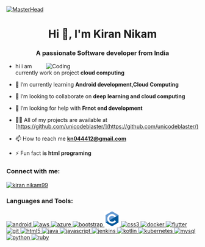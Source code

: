 
[![MasterHead](https://1.bp.blogspot.com/-7A4WynwLsMw/XbBpCXG8fHI/AAAAAAAAMt4/uOa1bpLskYgrwGbllhSu2SDj_Mig8SXJQCLcBGAsYHQ/s1600/2000_600px.gif)](https:rishavchanda.io)
<h1 align="center">Hi 👋, I'm Kiran Nikam</h1>
<h3 align="center">A passionate Software developer from India</h3>
<img align="right" alt="Coding " width="400" src="https://cdn.dribbble.com/users/1162077/screenshots/3848914/programmer.gif">

- hi i am currently work on project **cloud computing**

- 🌱 I’m currently learning **Android development,Cloud Computing**

- 👯 I’m looking to collaborate on **deep learning and cloud computing**

- 🤝 I’m looking for help with **Frnot end development**

- 👨‍💻 All of my projects are available at [https://github.com/unicodeblaster/](https://github.com/unicodeblaster/)

- 📫 How to reach me **kn044412@gmail.com**

- ⚡ Fun fact **is html programing**

<h3 align="left">Connect with me:</h3>
<p align="left">

<a href="https://linkedin.com/in/kiran nikam99" target="blank"><img align="center" src="http://1000logos.net/wp-content/uploads/2017/03/Color-of-the-LinkedIn-Logo.jpg" alt="kiran nikam99" height="30" width="40" /></a>

</p>

<h3 align="left">Languages and Tools:</h3>
<p align="left"> <a href="https://developer.android.com" target="_blank" rel="noreferrer"> <img src="https://tse1.mm.bing.net/th?id=OIP.wwSRKkPSrIvOSP2I6J0OtQHaEo&pid=Api&rs=1&c=1&qlt=95&w=183&h=114" alt="android" width="40" height="40"/> </a> <a href="https://aws.amazon.com" target="_blank" rel="noreferrer"> <img src="https://tse1.mm.bing.net/th?id=OIP.jO618mn4PXWqu4B-aM1imAHaEb&pid=Api&rs=1&c=1&qlt=95&w=169&h=101" alt="aws" width="40" height="40"/> </a> <a href="https://azure.microsoft.com/en-in/" target="_blank" rel="noreferrer"> <img src="https://www.vectorlogo.zone/logos/microsoft_azure/microsoft_azure-icon.svg" alt="azure" width="40" height="40"/> </a> <a href="https://getbootstrap.com" target="_blank" rel="noreferrer"> <img src="https://tse1.mm.bing.net/th?id=OIP.WE2fMi8IaE24_yIXcx5HTwHaHa&pid=Api&rs=1&c=1&qlt=95&w=121&h=121" alt="bootstrap" width="40" height="40"/> </a> <a href="https://www.cprogramming.com/" target="_blank" rel="noreferrer"> <img src="https://raw.githubusercontent.com/devicons/devicon/master/icons/c/c-original.svg" alt="c" width="40" height="40"/> </a> <a href="https://www.w3schools.com/css/" target="_blank" rel="noreferrer"> <img src="https://tse1.mm.bing.net/th?id=OIP.ayAY9cZTL2wpgG7wb_sVjQHaEM&pid=Api&rs=1&c=1&qlt=95&w=190&h=107" alt="css3" width="40" height="40"/> </a> <a href="https://www.docker.com/" target="_blank" rel="noreferrer"> <img src="https://tse1.mm.bing.net/th?id=OIP.dEgEQ0JBlwn323Q_i0spsgHaEK&pid=Api&rs=1&c=1&qlt=95&w=163&h=91" alt="docker" width="40" height="40"/> </a> <a href="https://flutter.dev" target="_blank" rel="noreferrer"> <img src="https://www.vectorlogo.zone/logos/flutterio/flutterio-icon.svg" alt="flutter" width="40" height="40"/> </a> <a href="https://git-scm.com/" target="_blank" rel="noreferrer"> <img src="https://www.vectorlogo.zone/logos/git-scm/git-scm-icon.svg" alt="git" width="40" height="40"/> </a> <a href="https://www.w3.org/html/" target="_blank" rel="noreferrer"> <img src="https://tse1.mm.bing.net/th?id=OIP.pqcPskVdTrJqfhZ-Z49AtQHaHn&pid=Api&rs=1&c=1&qlt=95&w=98&h=101" alt="html5" width="40" height="40"/> </a> <a href="https://www.java.com" target="_blank" rel="noreferrer"> <img src="https://tse1.mm.bing.net/th?id=OIP.iIXOmGDzrtTJmdwbn7cGMwHaEJ&pid=Api&P=0&h=180" alt="java" width="40" height="40"/> </a> <a href="https://developer.mozilla.org/en-US/docs/Web/JavaScript" target="_blank" rel="noreferrer"> <img src="https://tse3.mm.bing.net/th?id=OIP.ViV1OEesGeL1Qcjvf0HhJgHaIB&pid=Api&P=0&h=180" alt="javascript" width="40" height="40"/> </a> <a href="https://www.jenkins.io" target="_blank" rel="noreferrer"> <img src="https://www.vectorlogo.zone/logos/jenkins/jenkins-icon.svg" alt="jenkins" width="40" height="40"/> </a> <a href="https://kotlinlang.org" target="_blank" rel="noreferrer"> <img src="https://www.vectorlogo.zone/logos/kotlinlang/kotlinlang-icon.svg" alt="kotlin" width="40" height="40"/> </a> <a href="https://kubernetes.io" target="_blank" rel="noreferrer"> <img src="https://www.vectorlogo.zone/logos/kubernetes/kubernetes-icon.svg" alt="kubernetes" width="40" height="40"/> </a>  </a> <a href="https://www.mysql.com/" target="_blank" rel="noreferrer"> <img src="https://tse2.mm.bing.net/th?id=OIP.TeDzuiH_nnpKdHMdfoWwZgHaEC&pid=Api&P=0&h=180" alt="mysql" width="40" height="40"/> </a> </a> <a href="https://www.python.org" target="_blank" rel="noreferrer"> <img src="https://tse3.mm.bing.net/th?id=OIP.jrcuppJ7JfrVrpa9iKnnnAHaHa&pid=Api&P=0&h=180" alt="python" width="40" height="40"/> </a> <a href="https://www.ruby-lang.org/en/" target="_blank" rel="noreferrer"> <img src="https://tse4.mm.bing.net/th?id=OIP.P6StsD5U9kIBK7W8vUDziAHaD1&pid=Api&P=0&h=180" alt="ruby" width="40" height="40"/> </a> </p>

